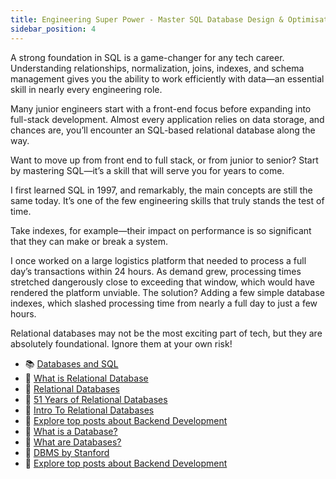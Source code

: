 ```yaml
---
title: Engineering Super Power - Master SQL Database Design & Optimisation
sidebar_position: 4
---
```


A strong foundation in SQL is a game-changer for any tech career. Understanding relationships, normalization, joins, indexes, and schema management gives you the ability to work efficiently with data—an essential skill in nearly every engineering role.

Many junior engineers start with a front-end focus before expanding into full-stack development. Almost every application relies on data storage, and chances are, you’ll encounter an SQL-based relational database along the way.

Want to move up from front end to full stack, or from junior to senior? Start by mastering SQL—it’s a skill that will serve you for years to come.

I first learned SQL in 1997, and remarkably, the main concepts are still the same today. It’s one of the few engineering skills that truly stands the test of time.

Take indexes, for example—their impact on performance is so significant that they can make or break a system.

I once worked on a large logistics platform that needed to process a full day’s transactions within 24 hours. As demand grew, processing times stretched dangerously close to exceeding that window, which would have rendered the platform unviable. The solution? Adding a few simple database indexes, which slashed processing time from nearly a full day to just a few hours.

Relational databases may not be the most exciting part of tech, but they are absolutely foundational. Ignore them at your own risk!

- 📚 [Databases and SQL](https://www.edx.org/course/databases-5-sql)
- 🎥 [What is Relational Database](https://youtu.be/OqjJjpjDRLc)
- 📄 [Relational Databases](https://www.ibm.com/cloud/learn/relational-databases)
- 📄 [51 Years of Relational Databases](https://learnsql.com/blog/codd-article-databases/)
- 📄 [Intro To Relational Databases](https://www.udacity.com/course/intro-to-relational-databases--ud197)
- 📰 [Explore top posts about Backend Development](https://app.daily.dev/tags/backend?ref=roadmapsh)
- 📄 [What is a Database?](https://www.oracle.com/database/what-is-database/)
- 📄 [What are Databases?](https://www.prisma.io/dataguide/intro/what-are-databases)
- 🎥 [DBMS by Stanford](https://www.youtube.com/watch?v=D-k-h0GuFmE&list=PL9ysvtVnryGpnIj9rcIqNDxakUn6v72Hm)
- 📰 [Explore top posts about Backend Development](https://app.daily.dev/tags/backend?ref=roadmapsh)
